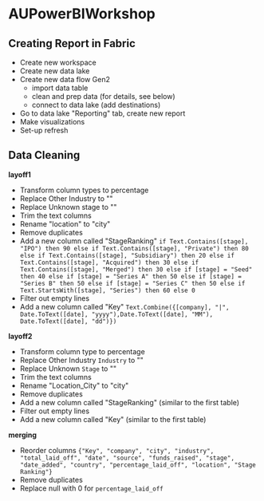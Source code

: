 # AUPowerBIWorkshop

## Creating Report in Fabric
- Create new workspace
- Create new data lake
- Create new data flow Gen2
  - import data table
  - clean and prep data (for details, see below)
  - connect to data lake (add destinations)
- Go to data lake "Reporting" tab, create new report
- Make visualizations
- Set-up refresh

## Data Cleaning
**layoff1**
- Transform column types to percentage
- Replace Other Industry to ""
- Replace Unknown stage to ""
- Trim the text columns
- Rename "location" to "city"
- Remove duplicates
- Add a new column called "StageRanking"
  `if Text.Contains([stage], "IPO") then 90 else if Text.Contains([stage], "Private") then 80 else if Text.Contains([stage], "Subsidiary") then 20 else if Text.Contains([stage], "Acquired") then 30 else if Text.Contains([stage], "Merged") then 30 else if [stage] = "Seed" then 40 else if [stage] = "Series A" then 50 else if [stage] = "Series B" then 50 else if [stage] = "Series C" then 50 else if Text.StartsWith([stage], "Series") then 60 else 0`
- Filter out empty lines
- Add a new column called "Key"
`Text.Combine({[company], "|", Date.ToText([date], "yyyy"),Date.ToText([date], "MM"), Date.ToText([date], "dd")})`

**layoff2**
- Transform column type to percentage
- Replace Other Industry `Industry` to ""
- Replace Unknown `Stage` to ""
- Trim the text columns
- Rename "Location_City" to "city"
- Remove duplicates
- Add a new column called "StageRanking" (similar to the first table)
- Filter out empty lines
- Add a new column called "Key" (similar to the first table)

**merging**
- Reorder columns
`{"Key", "company", "city", "industry", "total_laid_off", "date", "source", "funds_raised", "stage", "date_added", "country", "percentage_laid_off", "location", "Stage Ranking"}`
- Remove duplicates
- Replace null with 0 for `percentage_laid_off`
